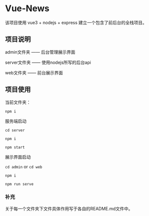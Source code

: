 # Vue-News
该项目使用 vue3 + nodejs + express 建立一个包含了前后台的全栈项目。
## 项目说明
admin文件夹 —— 后台管理展示界面

server文件夹 —— 使用nodejs所写的后台api

web文件夹 —— 前台展示界面

## 项目使用
当前文件夹：

`npm i`

服务端启动

`cd server`

`npm i`

`npm start`

展示界面启动

`cd admin` or  `cd web`

`npm i`

`npm run serve`

### 补充
关于每一个文件夹下文件具体作用写于各自的README.md文件中。